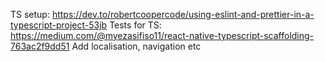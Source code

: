 TS setup: 
https://dev.to/robertcoopercode/using-eslint-and-prettier-in-a-typescript-project-53jb
Tests for TS:
https://medium.com/@myezasifiso11/react-native-typescript-scaffolding-763ac2f9dd51
Add localisation, navigation etc
